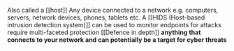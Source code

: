 Also called a [[host]]
Any device connected to a network e.g. computers, servers, network devices,  phones, tablets etc.
A [[HIDS (Host-based intrusion detection system)]] can be used to monitor endpoints for attacks
require multi-faceted protection [[Defence in depth]]
**anything that connects to your network and can potentially be a target for cyber threats**